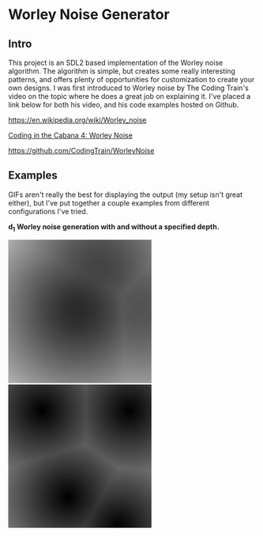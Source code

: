# Worley Noise Generator

## Intro

This project is an SDL2 based implementation of the Worley noise algorithm. 
The algorithm is simple, but creates some really interesting patterns,
and offers plenty of opportunities for customization to create your own
designs. I was first introduced to Worley noise by The Coding Train's
video on the topic where he does a great job on explaining it. I've
placed a link below for both his video, and his code examples hosted
on Github.

https://en.wikipedia.org/wiki/Worley_noise

<a href="https://www.youtube.com/watch?v=4066MndcyCk">Coding in the Cabana 4: Worley Noise</a>

https://github.com/CodingTrain/WorleyNoise


## Examples

GIFs aren't really the best for displaying the output 
(my setup isn't great either), but I've put together a couple examples
from different configurations I've tried.

**d<sub>1</sub> Worley noise generation with and without a
 specified depth.**

![](img/worleyDepth.apng)
![](img/worley.apng)